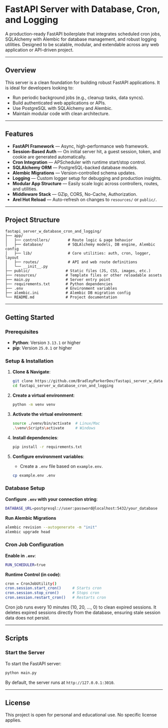 # FastAPI Server with Database, Cron, and Logging

A production-ready FastAPI boilerplate that integrates scheduled cron jobs, SQLAlchemy with Alembic for database management, and robust logging utilities. Designed to be scalable, modular, and extendable across any web application or API-driven project.

---

## Overview

This server is a clean foundation for building robust FastAPI applications. It is ideal for developers looking to:
- Run periodic background jobs (e.g., cleanup tasks, data syncs).
- Build authenticated web applications or APIs.
- Use PostgreSQL with SQLAlchemy and Alembic.
- Maintain modular code with clean architecture.

---

## Features

- **FastAPI Framework** — Async, high-performance web framework.
- **Session-Based Auth** — On initial server hit, a guest session, token, and cookie are generated automatically.
- **Cron Integration** — APScheduler with runtime start/stop control.
- **SQLAlchemy ORM** — PostgreSQL-backed database models.
- **Alembic Migrations** — Version-controlled schema updates.
- **Logging** — Custom logger setup for debugging and production insights.
- **Modular App Structure** — Easily scale logic across controllers, routes, and utilities.
- **Middleware Stack** — GZip, CORS, No-Cache, Authorization.
- **Arel Hot Reload** — Auto-refresh on changes to `resources/` or `public/`.

---

## Project Structure

```
fastapi_server_w_database_cron_and_logging/
├── app/
│   ├── controllers/        # Route logic & page behavior
│   ├── database/           # SQLAlchemy models, DB engine, Alembic config
│   ├── lib/                # Core utilities: auth, cron, logger, layout
│   ├── routes/             # API and web route definitions
│   └── __init__.py
├── public/                # Static files (JS, CSS, images, etc.)
├── resources/             # Template files or other reloadable assets
├── main.py                # Server entry point
├── requirements.txt       # Python dependencies
├── .env                   # Environment variables
├── alembic.ini            # Alembic DB migration config
└── README.md              # Project documentation
```

---

## Getting Started

### Prerequisites

- **Python**: Version `3.13.1` or higher
- **pip**: Version `25.0.1` or higher

### Setup & Installation

1. **Clone & Navigate**:
   ```bash
   git clone https://github.com/BradleyParkerDev/fastapi_server_w_database_cron_and_logging.git
   cd fastapi_server_w_database_cron_and_logging
   ```

2. **Create a virtual environment**:
   ```bash
   python -m venv venv
   ```

3. **Activate the virtual environment**:
   ```bash
   source ./venv/bin/activate  # Linux/Mac
   .\venv\Scripts\activate     # Windows
   ```

4. **Install dependencies**:
   ```bash
   pip install -r requirements.txt
   ```

5. **Configure environment variables**:
   - Create a `.env` file based on `example.env`.
   ```bash
   cp example.env .env
   ```

### Database Setup

   **Configure `.env` with your connection string**:
   ```bash
   DATABASE_URL=postgresql://user:password@localhost:5432/your_database
   ```
   **Run Alembic Migrations**
   ```bash
   alembic revision --autogenerate -m "init"
   alembic upgrade head
   ```

### Cron Job Configuration

   **Enable in `.env`**:
   ```bash
   RUN_SCHEDULER=true
   ```
   **Runtime Control (in code)**:
   ```bash
   cron = CronJobUtility()
   cron.session.start_cron()     # Starts cron
   cron.session.stop_cron()      # Stops cron
   cron.session.restart_cron()   # Restarts cron
   ```
   Cron job runs every 10 minutes (10, 20, ..., 0) to clean expired sessions. It deletes expired sessions directly from the database, ensuring stale session data does not persist.

---

## Scripts

### Start the Server
To start the FastAPI server:
```bash
python main.py
```

By default, the server runs at `http://127.0.0.1:3010`.

---

## License

This project is open for personal and educational use. No specific license applies.
